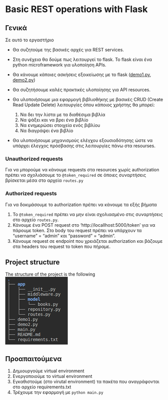 # Basic REST operations with Flask

## Γενικά

Σε  αυτό το εργαστήριο
- Θα συζητούμε της βασικές αρχές για REST services.
- Στη συνέχεια θα δούμε πως λειτουργεί το flask. Το flask είναι ένα python microframework για υλοποίηση APIs.
- Θα κάνουμε κάποιες ασκήσεις εξοικείωσης με το flask ([demo1.py](./demo1.py), [demo2.py](./demo2.py))
- Θα συζητήσουμε καλές πρακτικές υλοποίησης για API resources.
- Θα υλοποιήσουμε μια εφαρμογή βιβλιοθήκης με βασικές CRUD (Create Read Update Delete) λειτουργίες όπου κάποιος χρήστης θα μπορεί:
  1. Να δει την λίστα με τα διαθέσιμα βιβλία
  2. Να ψάξει και να βρει ένα βιβλίο
  3. Να ενημερώσει στοιχεία ενός βιβλίου
  4. Να διαγράψει ένα βιβλίο

- Θα υλοποιήσουμε μηχανισμούς ελέγχου εξουσιοδότησης ώστε να υπάρχει έλεγχος πρόσβασης στις λειτουργίες πάνω στα resourses.

### Unauthorized requests

 Για να μπορούμε να κάνουμε requests στα resources χωρίς authorization πρέπει να σχολιάσουμε το `@token_required` σε όποιες συναρτήσεις βρίσκεται μέσα στο αρχεία `routes.py`

### Authorized requests

Για να δοκιμάσουμε το authorization πρέπει να κάνουμε τα εξής βήματα
1. Το `@token_required` πρέπει να μην είναι σχολιασμένο στις συναρτήσεις στο αρχείο `routes.py`.
2. Κάνουμε ένα POST request στο ‘http://locallhost:5000/token’ για να πάρουμε token. Στο body του request πρέπει να υπάρχουν τα “username” = “admin” και “password” = “admin”.
3. Κάνουμε request σε endpoint που χρειάζεται authorization και βάζουμε στα headers του request το token που πήραμε.

## Project structure

The structure of the project is the following  
![alt text](image.png)


## Προαπαιτούμενα

1. Δημιουργούμε virtual environment
2. Ενεργοποιούμε το virtual environment
3. Εγκαθιστούμε (στο virutal environment) τα πακέτα που αναγράφονται στο αρχείο requirements.txt
4. Τρέχουμε την εφαρμογή με `python main.py`
